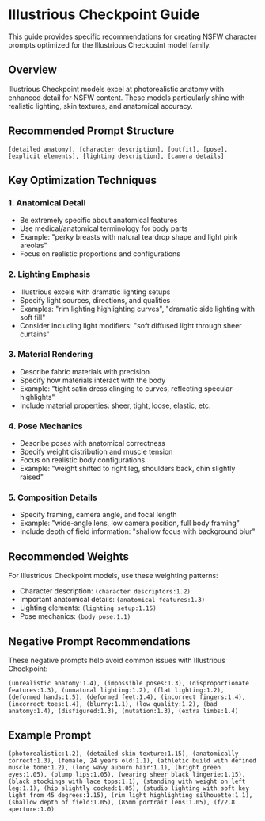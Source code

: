 # Illustrious Checkpoint Guide

This guide provides specific recommendations for creating NSFW character prompts optimized for the Illustrious Checkpoint model family.

## Overview

Illustrious Checkpoint models excel at photorealistic anatomy with enhanced detail for NSFW content. These models particularly shine with realistic lighting, skin textures, and anatomical accuracy.

## Recommended Prompt Structure

```
[detailed anatomy], [character description], [outfit], [pose], [explicit elements], [lighting description], [camera details]
```

## Key Optimization Techniques

### 1. Anatomical Detail

- Be extremely specific about anatomical features
- Use medical/anatomical terminology for body parts
- Example: "perky breasts with natural teardrop shape and light pink areolas"
- Focus on realistic proportions and configurations

### 2. Lighting Emphasis

- Illustrious excels with dramatic lighting setups
- Specify light sources, directions, and qualities
- Examples: "rim lighting highlighting curves", "dramatic side lighting with soft fill"
- Consider including light modifiers: "soft diffused light through sheer curtains"

### 3. Material Rendering

- Describe fabric materials with precision
- Specify how materials interact with the body
- Example: "tight satin dress clinging to curves, reflecting specular highlights"
- Include material properties: sheer, tight, loose, elastic, etc.

### 4. Pose Mechanics

- Describe poses with anatomical correctness
- Specify weight distribution and muscle tension
- Focus on realistic body configurations
- Example: "weight shifted to right leg, shoulders back, chin slightly raised"

### 5. Composition Details

- Specify framing, camera angle, and focal length
- Example: "wide-angle lens, low camera position, full body framing"
- Include depth of field information: "shallow focus with background blur"

## Recommended Weights

For Illustrious Checkpoint models, use these weighting patterns:

- Character description: `(character descriptors:1.2)`
- Important anatomical details: `(anatomical features:1.3)`
- Lighting elements: `(lighting setup:1.15)`
- Pose mechanics: `(body pose:1.1)`

## Negative Prompt Recommendations

These negative prompts help avoid common issues with Illustrious Checkpoint:

```
(unrealistic anatomy:1.4), (impossible poses:1.3), (disproportionate features:1.3), (unnatural lighting:1.2), (flat lighting:1.2), (deformed hands:1.5), (deformed feet:1.4), (incorrect fingers:1.4), (incorrect toes:1.4), (blurry:1.1), (low quality:1.2), (bad anatomy:1.4), (disfigured:1.3), (mutation:1.3), (extra limbs:1.4)
```

## Example Prompt

```
(photorealistic:1.2), (detailed skin texture:1.15), (anatomically correct:1.3), (female, 24 years old:1.1), (athletic build with defined muscle tone:1.2), (long wavy auburn hair:1.1), (bright green eyes:1.05), (plump lips:1.05), (wearing sheer black lingerie:1.15), (black stockings with lace tops:1.1), (standing with weight on left leg:1.1), (hip slightly cocked:1.05), (studio lighting with soft key light from 45 degrees:1.15), (rim light highlighting silhouette:1.1), (shallow depth of field:1.05), (85mm portrait lens:1.05), (f/2.8 aperture:1.0)
``` 